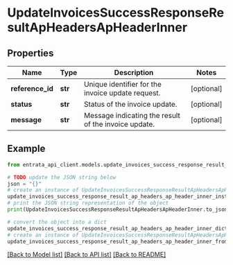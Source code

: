 # UpdateInvoicesSuccessResponseResultApHeadersApHeaderInner


## Properties

Name | Type | Description | Notes
------------ | ------------- | ------------- | -------------
**reference_id** | **str** | Unique identifier for the invoice update request. | [optional] 
**status** | **str** | Status of the invoice update. | [optional] 
**message** | **str** | Message indicating the result of the invoice update. | [optional] 

## Example

```python
from entrata_api_client.models.update_invoices_success_response_result_ap_headers_ap_header_inner import UpdateInvoicesSuccessResponseResultApHeadersApHeaderInner

# TODO update the JSON string below
json = "{}"
# create an instance of UpdateInvoicesSuccessResponseResultApHeadersApHeaderInner from a JSON string
update_invoices_success_response_result_ap_headers_ap_header_inner_instance = UpdateInvoicesSuccessResponseResultApHeadersApHeaderInner.from_json(json)
# print the JSON string representation of the object
print(UpdateInvoicesSuccessResponseResultApHeadersApHeaderInner.to_json())

# convert the object into a dict
update_invoices_success_response_result_ap_headers_ap_header_inner_dict = update_invoices_success_response_result_ap_headers_ap_header_inner_instance.to_dict()
# create an instance of UpdateInvoicesSuccessResponseResultApHeadersApHeaderInner from a dict
update_invoices_success_response_result_ap_headers_ap_header_inner_from_dict = UpdateInvoicesSuccessResponseResultApHeadersApHeaderInner.from_dict(update_invoices_success_response_result_ap_headers_ap_header_inner_dict)
```
[[Back to Model list]](../README.md#documentation-for-models) [[Back to API list]](../README.md#documentation-for-api-endpoints) [[Back to README]](../README.md)


